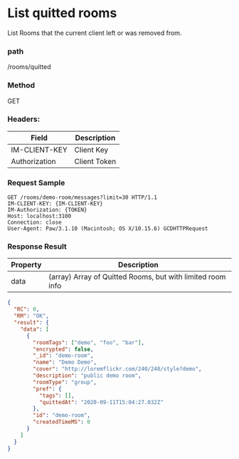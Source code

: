 # List quitted rooms

List Rooms that the current client left or was removed from.

### path

/rooms/quitted

### Method

GET

### Headers:

| Field         | Description  |
| ------------- | ------------ |
| IM-CLIENT-KEY | Client Key   |
| Authorization | Client Token |

### Request Sample

```
GET /rooms/demo-room/messages?limit=30 HTTP/1.1
IM-CLIENT-KEY: {IM-CLIENT-KEY}
IM-Authorization: {TOKEN}
Host: localhost:3100
Connection: close
User-Agent: Paw/3.1.10 (Macintosh; OS X/10.15.6) GCDHTTPRequest
```

### Response Result

| Property | Description                                                |
| -------- | ---------------------------------------------------------- |
| data     | (array) Array of Quitted Rooms, but with limited room info |

```json
{
  "RC": 0,
  "RM": "OK",
  "result": {
    "data": [
      {
        "roomTags": ["demo", "foo", "bar"],
        "encrypted": false,
        "_id": "demo-room",
        "name": "Demo Demo",
        "cover": "http://loremflickr.com/240/240/style?demo",
        "description": "public demo room",
        "roomType": "group",
        "pref": {
          "tags": [],
          "quittedAt": "2020-09-11T15:04:27.032Z"
        },
        "id": "demo-room",
        "createdTimeMS": 0
      }
    ]
  }
}
```

